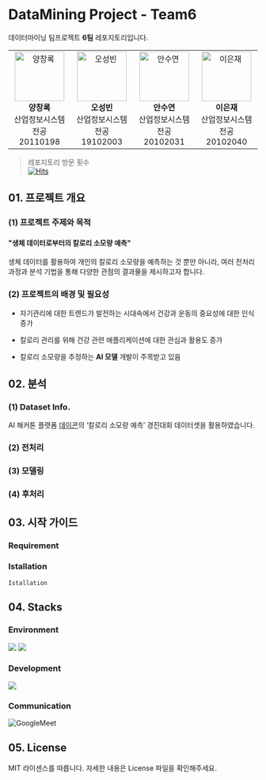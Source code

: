 # DataMining Project - Team6

데이터마이닝 팀프로젝트 **6팀** 레포지토리입니다.

<table>
  <tr>
    <td align="center"><img src="https://avatars0.githubusercontent.com/u/587016?v=3" width="100px;" alt="양창록"/><br /><b>양창록</b><br />산업정보시스템전공<br />20110198</td>
       <td align="center"><img src="https://github.com/lej8924/datamining_team6/assets/131632489/d8463a63-8eca-4558-a2c8-232bfe6ae773" width="100px;" alt="오성빈"/><br /><b>오성빈</b><br />산업정보시스템전공<br />19102003</td>
        <td align="center"><img src="https://github.com/lej8924/datamining_team6/assets/131632489/4d8fd099-4e23-4414-b26d-1377eb01db10" width="100px;" alt="안수연"/><br /><b>안수연</b><br />산업정보시스템전공<br />20102031</td>
    <td align="center"><img src="https://avatars0.githubusercontent.com/u/587016?v=3" width="100px;" alt="이은재"/><br /><b>이은재</b><br />산업정보시스템전공<br />20102040</td></table>                

>레포지토리 방문 횟수<br>
[![Hits](https://hits.seeyoufarm.com/api/count/incr/badge.svg?url=https%3A%2F%2Fgithub.com%2Flej8924%2Fdatamining_team6%2Fblob%2Fmain%2FREADME.md&count_bg=%2379C83D&title_bg=%23555555&icon=&icon_color=%23E7E7E7&title=hits&edge_flat=false)](https://hits.seeyoufarm.com)

## 01. 프로젝트 개요

### (1) 프로젝트 주제와 목적

#### "생체 데이터로부터의 칼로리 소모량 예측"

생체 데이터를 활용하여 개인의 칼로리 소모량을 예측하는 것 뿐만 아니라, 여러 전처리 과정과 분석 기법을 통해 다양한 관점의 결과물을 제시하고자 합니다.

### (2) 프로젝트의 배경 및 필요성
* 자기관리에 대한 트렌드가 발전하는 시대속에서 건강과 운동의 중요성에 대한 인식 증가

* 칼로리 관리를 위해 건강 관련 애플리케이션에 대한 관심과 활용도 증가

* 칼로리 소모량을 추정하는 **AI 모델** 개발이 주목받고 있음 

## 02. 분석

### (1) Dataset Info.

AI 해커톤 플랫폼 [데이콘](https://dacon.io/competitions/official/236097/overview/description)의 ‘칼로리 소모량 예측’ 경진대회 데이터셋을 활용하였습니다.

### (2) 전처리

### (3) 모델링

### (4) 후처리

## 03. 시작 가이드

### Requirement

### Istallation
```
Istallation
```

## 04. Stacks

### Environment
<img src="https://img.shields.io/badge/Jupyter-F37626?style=for-the-badge&logo=jupyter&logoColor=white"> <img src="https://img.shields.io/badge/GitHub-181717?style=for-the-badge&logo=gitHub&logoColor=white">

### Development
<img src="https://img.shields.io/badge/python-3776AB?style=for-the-badge&logo=python&logoColor=white"> 

### Communication
![GoogleMeet](https://img.shields.io/badge/GoogleMeet-00897B?style=for-the-badge&logo=Google%20Meet&logoColor=white)


## 05. License

MIT 라이센스를 따릅니다. 자세한 내용은 License 파일을 확인해주세요.

